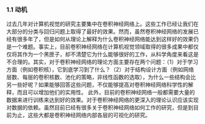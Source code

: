 ### 1.1 动机
过去几年对计算机视觉的研究主要集中在卷积神经网络上。这些工作已经让我们在大部分的分类与回归问题上取得了最好的效果。然而，虽然卷积神经网络的发展已经有很多年了，但是如何从理论上解释为什么卷积神经网络能达到这样好的效果仍是一个难题。事实上，目前卷积神经网络在计算机视觉领域取得的很多成果中都仅仅将其作为一个黑匣子，却不清楚它为什么能够很好的工作，从科学角度来看这是不合理的。其实，对于卷积神经网络的理论方面主要存在两个问题：（1）对于学习方面（例如卷积核），它到底学习到了什么？（2）对于结构设计方面（例如网络层数、每层的卷积核数、池化的策略，非线性函数的选取），为什么一些结构会比另一些好呢？如果能够回答这些问题，不仅能够提高对卷积神经网络科学性的解释，而且可以增加他们的实用性。
此外，目前的卷积神经网络一般都需要大量的数据来进行训练来达到好的效果。对于卷积神经网络的更深入的理论认识应该实现对数据的依赖。虽然目前已经有很多关于卷积神经网络如何工作的研究，但是到目前为止，这些大都是卷积神经网络内部各层的可视化的研究。
